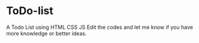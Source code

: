 # ToDo-list
A Todo List using HTML CSS JS
Edit the codes and let me know if you have more knowledge or better ideas.
